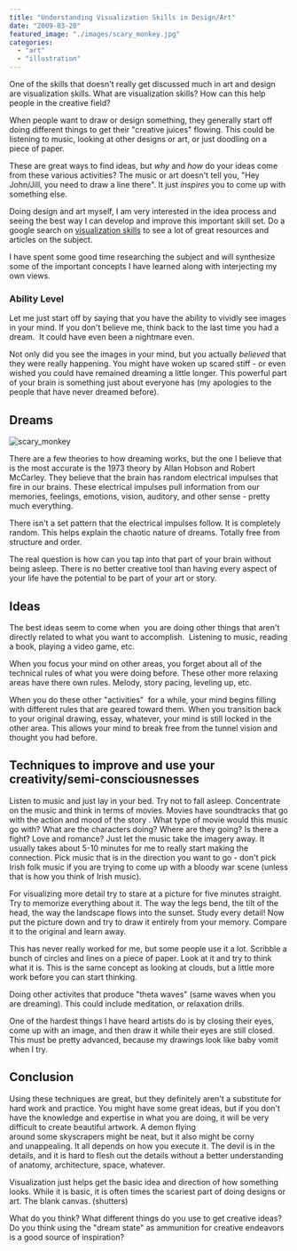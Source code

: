 ```yaml
---
title: "Understanding Visualization Skills in Design/Art"
date: "2009-03-20"
featured_image: "./images/scary_monkey.jpg"
categories: 
  - "art"
  - "illustration"
---
```


One of the skills that doesn't really get discussed much in art and design are visualization skills. What are visualization skills? How can this help people in the creative field?

When people want to draw or design something, they generally start off doing different things to get their "creative juices" flowing. This could be listening to music, looking at other designs or art, or just doodling on a piece of paper.

These are great ways to find ideas, but _why_ and _how_ do your ideas come from these various activities? The music or art doesn't tell you, "Hey John/Jill, you need to draw a line there". It just _inspires_ you to come up with something else.

Doing design and art myself, I am very interested in the idea process and seeing the best way I can develop and improve this important skill set. Do a google search on [visualization skills](http://www.google.com/search?q=visualization+skills&ie=utf-8&oe=utf-8&aq=t&rls=org.mozilla:en-US:official&client=firefox-a) to see a lot of great resources and articles on the subject.

I have spent some good time researching the subject and will synthesize some of the important concepts I have learned along with interjecting my own views.

### Ability Level

Let me just start off by saying that you have the ability to vividly see images in your mind. If you don't believe me, think back to the last time you had a dream.  It could have even been a nightmare even.

Not only did you see the images in your mind, but you actually _believed_ that they were really happening. You might have woken up scared stiff - or even wished you could have remained dreaming a little longer. This powerful part of your brain is something just about everyone has (my apologies to the people that have never dreamed before).

## Dreams

![scary_monkey](./images/scary_monkey.jpg "scary_monkey")

There are a few theories to how dreaming works, but the one I believe that is the most accurate is the 1973 theory by Allan Hobson and Robert McCarley. They believe that the brain has random electrical impulses that fire in our brains. These electrical impulses pull information from our memories, feelings, emotions, vision, auditory, and other sense - pretty much everything.

There isn't a set pattern that the electrical impulses follow. It is completely random. This helps explain the chaotic nature of dreams. Totally free from structure and order.

The real question is how can you tap into that part of your brain without being asleep. There is no better creative tool than having every aspect of your life have the potential to be part of your art or story.

## Ideas

The best ideas seem to come when  you are doing other things that aren't directly related to what you want to accomplish.  Listening to music, reading a book, playing a video game, etc.

When you focus your mind on other areas, you forget about all of the technical rules of what you were doing before. These other more relaxing areas have there own rules. Melody, story pacing, leveling up, etc.

When you do these other "activities"  for a while, your mind begins filling with different rules that are geared toward them. When you transition back to your original drawing, essay, whatever, your mind is still locked in the other area. This allows your mind to break free from the tunnel vision and thought you had before.

## Techniques to improve and use your creativity/semi-consciousnesses

Listen to music and just lay in your bed. Try not to fall asleep. Concentrate on the music and think in terms of movies. Movies have soundtracks that go with the action and mood of the story . What type of movie would this music go with? What are the characters doing? Where are they going? Is there a fight? Love and romance? Just let the music take the imagery away. It usually takes about 5-10 minutes for me to really start making the connection. Pick music that is in the direction you want to go - don't pick Irish folk music if you are trying to come up with a bloody war scene (unless that is how you think of Irish music).

For visualizing more detail try to stare at a picture for five minutes straight. Try to memorize everything about it. The way the legs bend, the tilt of the head, the way the landscape flows into the sunset. Study every detail! Now put the picture down and try to draw it entirely from your memory. Compare it to the original and learn away.

This has never really worked for me, but some people use it a lot. Scribble a bunch of circles and lines on a piece of paper. Look at it and try to think what it is. This is the same concept as looking at clouds, but a little more work before you can start thinking.

Doing other activites that produce "theta waves" (same waves when you are dreaming). This could include meditation, or relaxation drills.

One of the hardest things I have heard artists do is by closing their eyes, come up with an image, and then draw it while their eyes are still closed. This must be pretty advanced, because my drawings look like baby vomit when I try.

## Conclusion

Using these techniques are great, but they definitely aren't a substitute for hard work and practice. You might have some great ideas, but if you don't have the knowledge and expertise in what you are doing, it will be very difficult to create beautiful artwork. A demon flying around some skyscrapers might be neat, but it also might be corny and unappealing. It all depends on how you execute it. The devil is in the details, and it is hard to flesh out the details without a better understanding of anatomy, architecture, space, whatever. 

Visualization just helps get the basic idea and direction of how something looks. While it is basic, it is often times the scariest part of doing designs or art. The blank canvas. (shutters) 

What do you think? What different things do you use to get creative ideas? Do you think using the "dream state" as ammunition for creative endeavors is a good source of inspiration?
